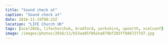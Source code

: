 ```yaml
---
title: "Sound check at"
caption: "Sound check at"
date: 2016-11-19T00:23Z
location: "LIFE Church UK"
tags: [xcel2016, lifechurchuk, bradford, yorkshire, upnorth, xcelconf]
image: /images/photos/2016/11/b53aa05f862ea879bf285ffb867277d7.jpg
---
```

